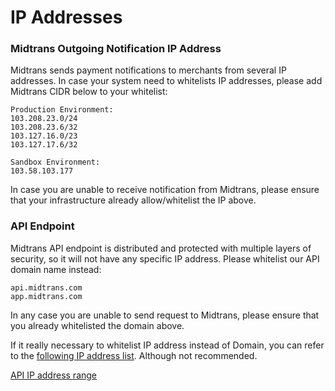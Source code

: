 # IP Addresses

### Midtrans Outgoing Notification IP Address

Midtrans sends payment notifications to merchants from several IP addresses. In case your system need to whitelists IP addresses, please add Midtrans CIDR below to your whitelist:
```
Production Environment:
103.208.23.0/24
103.208.23.6/32
103.127.16.0/23
103.127.17.6/32

Sandbox Environment:
103.58.103.177
```

In case you are unable to receive notification from Midtrans, please ensure that your infrastructure already allow/whitelist the IP above.

### API Endpoint

Midtrans API endpoint is distributed and protected with multiple layers of security, so it will not have any specific IP address. Please whitelist our API domain name instead:  
```
api.midtrans.com
app.midtrans.com
```

In any case you are unable to send request to Midtrans, please ensure that you already whitelisted the domain above.

If it really necessary to whitelist IP address instead of Domain, you can refer to the [following IP address list](https://www.cloudflare.com/ips-v4). Although not recommended.


[API IP address range](https://www.cloudflare.com/ips-v4 ':include :type=iframe width=100% height=300px')